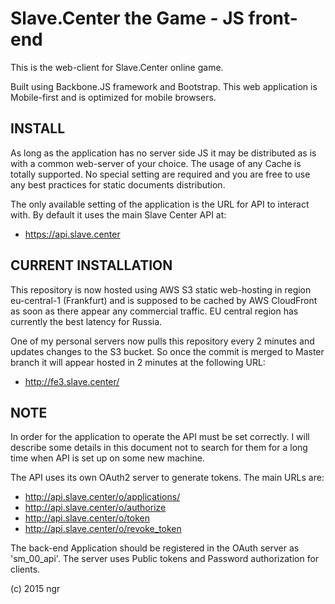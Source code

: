 # Slave.Center the Game - JS front-end

This is the web-client for Slave.Center online game.

Built using Backbone.JS framework and Bootstrap.
This web application is Mobile-first and is optimized for mobile browsers.

## INSTALL
As long as the application has no server side JS it may be distributed as is with a common 
web-server of your choice. The usage of any Cache is totally supported. No special setting 
are required and you are free to use any best practices for static documents distribution.

The only available setting of the application is the URL for API to interact with. 
By default it uses the main Slave Center API at:
* https://api.slave.center

## CURRENT INSTALLATION
This repository is now hosted using AWS S3 static web-hosting in region eu-central-1 
(Frankfurt) and is supposed to be cached by AWS CloudFront as soon as there appear any
commercial traffic. EU central region has currently the best latency for Russia.

One of my personal servers now pulls this repository every 2 minutes and updates changes
to the S3 bucket. So once the commit is merged to Master branch it will appear hosted 
in 2 minutes at the following URL: 
* http://fe3.slave.center/

## NOTE
In order for the application to operate the API must be set correctly. I will describe some
details in this document not to search for them for a long time when API is set up on
some new machine.

The API uses its own OAuth2 server to generate tokens. The main URLs are:
* http://api.slave.center/o/applications/
* http://api.slave.center/o/authorize
* http://api.slave.center/o/token
* http://api.slave.center/o/revoke_token

The back-end Application should be registered in the OAuth server as 'sm_00_api'.
The server uses Public tokens and Password authorization for clients.

(c) 2015 ngr 
